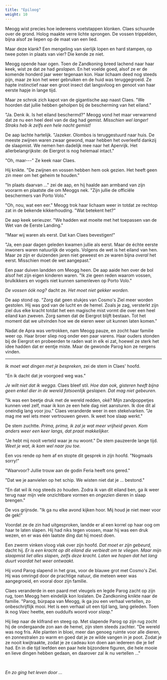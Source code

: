 ```yaml
---
title: "Epiloog"
weight: 10
---
```


Meogg wist precies hoe iedereens voetstappen klonken. Claes schuurde over de grond. Holog maakte verre lichte sprongen. De vossen trippelden, bijna alsof ze liepen op de maat van een lied.

Maar deze klank? Een mengeling van sierlijk lopen en hard stampen, op twee poten in plaats van vier? Die kende ze niet.

Meogg opende haar ogen. Toen de Zandkoning breed lachend naar haar keek, wist ze dat ze had _geslapen_. En het voelde goed, alsof ze er de komende honderd jaar weer tegenaan kon. Haar lichaam deed nog steeds pijn, maar ze kon het weer gebruiken en de huid was teruggegroeid. Ze hapte instinctief naar een groot insect dat langsvloog en genoot van haar eerste hapje in lange tijd.

Maar ze schrok zich kapot van de gigantische aap naast Claes. "We hoorden dat jullie hebben geholpen bij de bescherming van het eiland."

"Ja. Denk ik. Is het eiland beschermd?" Meogg vond het maar verwarrend dat ze nu een heel deel van de dag had gemist. _Misschien wel langer! Straks heb ik zelfs een hele nacht gemist!_

De aap lachte hartelijk. "Jazeker. Olombos is teruggestuurd naar huis. De meeste zwijnen waren zwaar gewond, maar hebben het overleefd dankzij de slaapmist. We nemen hen dadelijk mee naar het Apenrijk. Het allerbelangrijkste: de Eiergrot is nog helemaal intact."

"Oh, maar---" Ze keek naar Claes.

Hij knikte. "De zwijnen en vossen hebben hem ook gezien. Het heeft geen zin meer om het geheim te houden."

"In plaats daarvan ..." zei de aap, en hij haalde aan armband van zijn voorarm en plaatste die om Meoggs nek. "Zijn jullie de officiële beschermers van Porto Volo."

"Oh, nou, wat een eer." Meogg trok haar lichaam weer in totdat ze rechtop zat in de bekende kikkerhouding. "Wat betekent het?"

De aap keek serieuzer. "We hadden wat moeite met het toepassen van de Wet van de Eerste Landing."

"Maar wij waren als eerst. Dat kan Claes bevestigen!"

"Ja, een paar dagen geleden kwamen jullie als eerst. Maar de échte eerste inwoners waren natuurlijk de vogels. Volgens de wet is het eiland van hen. Maar ze zijn er duizenden jaren niet geweest en ze waren bijna _overal_ het eerst. Misschien moet de wet aangepast."

Een paar duiven landden om Meogg heen. De aap aaide hen over de bol alsof het zijn eigen kinderen waren. "Ik zie geen reden waarom vossen, brulkikkers en vogels niet kunnen samenleven op Porto Volo."

_De vossen óók nog?_ dacht ze. _Het moet niet gekker worden._

De aap stond op. "Zorg dat geen stukjes van Cosmo's Ziel meer worden gestolen. Hij was god van de lucht en de hemel. Zoals je zag, versterkt zijn ziel dus elke kracht totdat het een magische mist vormt die over een heel eiland kan zweven. Zorg samen dat de Eiergrot blijft bestaan. Tot het moment dat we uitvinden hoe we de eieren weer uit kunnen laten komen."

Nadat de Apra was vertrokken, nam Meogg pauze, en zocht haar familie weer op. Haar broer sliep nog onder een paar varens. Haar ouders stonden bij de Eiergrot en probeerden te raden wat in elk ei zat, hoewel ze sterk het idee hadden dat er eentje miste. Maar de gewonde Parog kon ze nergens vinden.

___

_Ik moet wat dingen met je bespreken,_ zei de stem in Claes' hoofd.

"En ik dacht dat je voorgoed weg was."

_Je wilt niet dat ik wegga._ Claes bleef stil. _Hoe dan ook, gisteren heeft bijna geen enkel dier in de wereld fatsoenlijk geslapen. Dat mag niet gebeuren._

"Ik was een beetje druk met de wereld redden, oké? Mijn zandpoppetjes kunnen veel zelf, maar ik kon ze een hele dag niet aansturen. Ik doe dit al oneindig lang voor jou." Claes veranderde weer in een stekelvarken. "Je mag me wel iets meer vertrouwen geven. Ik weet hoe slaap werkt."

De stem zuchtte. _Prima, prima, ik zal je wat meer vrijheid geven. Kom anders weer een keer langs, dat praat makkelijker._

"Je hebt mij nooit verteld waar je nu woont." De stem pauzeerde lange tijd. _Weet je wat, ik kom wel naar jou toe._

Een vos rende op hem af en stopte dit gesprek in zijn hoofd. "Nogmaals sorry!"

"Waarvoor? Jullie trouw aan de godin Feria heeft ons gered."

"Dat we je aanvielen op het schip. We wisten niet dat je ... bestond."

"En dat wil ik nog steeds zo houden. Zodra ik van dit eiland ben, ga ik weer terug naar mijn vele onzichtbare vormen en _ongezien_ dieren in slaap brengen."

De vos grijnsde. "Ik ga nu elke avond kijken hoor. Mij houd je niet meer voor de gek!" 

Voordat ze de zin had uitgesproken, landde er al een korrel op haar oog om haar te laten slapen. Hij had niks tegen vossen, maar hij was een druk wezen, en er was één laatste ding dat hij moest doen.

Een zwerm vinken vloog vlak over zijn hoofd. _Dat moet er zijn gebeurd,_ dacht hij. _Er is een kracht op dit eiland die verbiedt om te vliegen. Maar mijn slaapmist liet alles slapen, zelfs deze kracht. Laten we hopen dat het lang duurt voordat het weer ontwaakt._

Hij vond Parog slapend in het gras, voor de blauwe grot met Cosmo's Ziel. Hij was omringd door de prachtige natuur, die meteen weer was aangegroeid, en vooral door zijn familie.

Claes veranderde in een paard met vleugels en legde Parog zacht op zijn rug, toen Meogg hem eindelijk kon loslaten. De Zandkoning knikte naar de familie. "Parog, búrpapa van Meogg, ik ga jou een verhaal vertellen, zo onbeschrijflijk mooi. Het is een verhaal uit een tijd lang, lang geleden. Toen ik nog _Vaec_ heette, een oudduifs woord voor _slaap_."

Hij liep naar de klifrand en steeg op. Met slapende Parog op zijn rug zocht hij de ondergaande zon aan de hemel, zijn stem steeds zachter. "De wereld was nog fris. Alle planten in bloei, meer dan genoeg ruimte voor alle dieren, en zonnestralen zo warm en goed dat je ze wilde vangen in je poot. Zodat je ze nooit kwijtraakte, zodat je ze cadeau kon doen aan iedereen die je lief had. En in die tijd leefden een paar hele bijzondere figuren, die hele mooie en lieve dingen hebben gedaan, en daarover zal ik nu vertellen ..."

&nbsp;

_En zo ging het leven door ..._